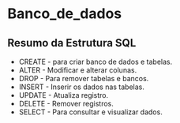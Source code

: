 # Banco_de_dados

## Resumo da Estrutura SQL
 * CREATE - para criar banco de dados e tabelas.
 * ALTER - Modificar e alterar colunas.
 * DROP - Para remover tabelas e bancos.
 * INSERT - Inserir os dados nas tabelas.
 * UPDATE - Atualiza registro.
 * DELETE - Remover registros.
 * SELECT - Para consultar e visualizar dados.
